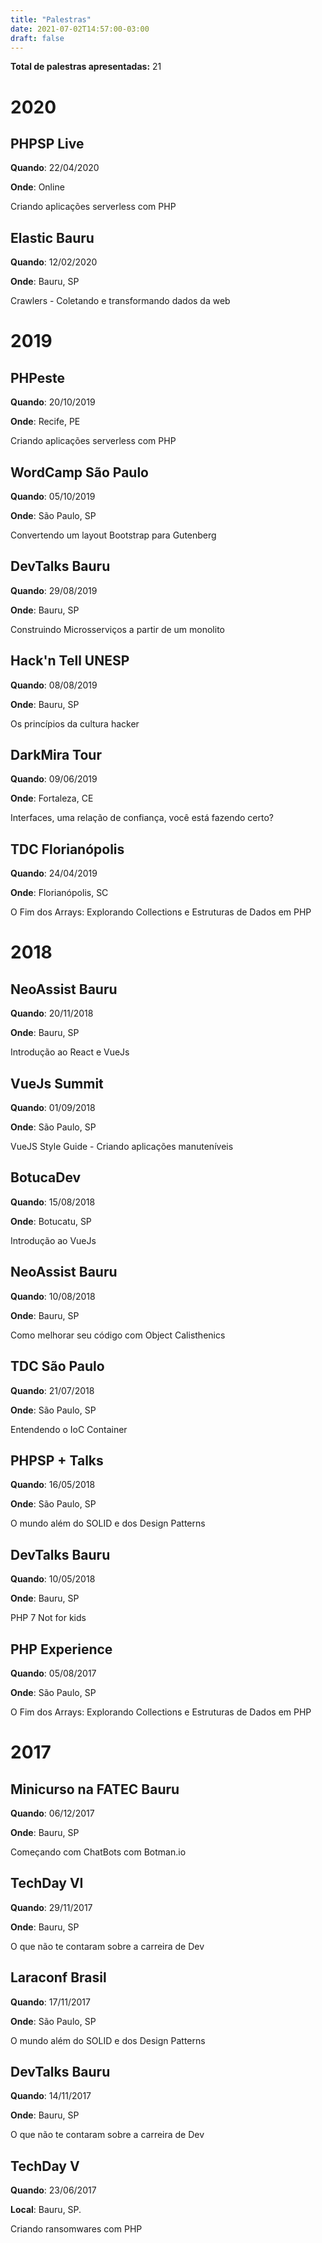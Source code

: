 ```yaml
---
title: "Palestras"
date: 2021-07-02T14:57:00-03:00
draft: false
---
```


**Total de palestras apresentadas:** 21

# 2020

## PHPSP Live

**Quando**: 22/04/2020

**Onde**: Online

Criando aplicações serverless com PHP

## Elastic Bauru

**Quando**: 12/02/2020

**Onde**: Bauru, SP

Crawlers - Coletando e transformando dados da web

# 2019

## PHPeste

**Quando**: 20/10/2019

**Onde**: Recife, PE

Criando aplicações serverless com PHP

## WordCamp São Paulo

**Quando**: 05/10/2019

**Onde**: São Paulo, SP

Convertendo um layout Bootstrap para Gutenberg

## DevTalks Bauru

**Quando**: 29/08/2019

**Onde**: Bauru, SP

Construindo Microsserviços a partir de um monolito

## Hack'n Tell UNESP

**Quando**: 08/08/2019

**Onde**: Bauru, SP

Os princípios da cultura hacker

## DarkMira Tour

**Quando**: 09/06/2019

**Onde**: Fortaleza, CE

Interfaces, uma relação de confiança, você está fazendo certo?

## TDC Florianópolis

**Quando**: 24/04/2019

**Onde**: Florianópolis, SC

O Fim dos Arrays: Explorando Collections e Estruturas de Dados em PHP

# 2018

## NeoAssist Bauru

**Quando**: 20/11/2018

**Onde**: Bauru, SP

Introdução ao React e VueJs

## VueJs Summit

**Quando**: 01/09/2018

**Onde**: São Paulo, SP

VueJS Style Guide - Criando aplicações manuteníveis

## BotucaDev

**Quando**: 15/08/2018

**Onde**: Botucatu, SP

Introdução ao VueJs

## NeoAssist Bauru

**Quando**: 10/08/2018

**Onde**: Bauru, SP

Como melhorar seu código com Object Calisthenics

## TDC São Paulo

**Quando**: 21/07/2018

**Onde**: São Paulo, SP

Entendendo o IoC Container

## PHPSP + Talks

**Quando**: 16/05/2018

**Onde**: São Paulo, SP

O mundo além do SOLID e dos Design Patterns

## DevTalks Bauru

**Quando**: 10/05/2018

**Onde**: Bauru, SP

PHP 7 Not for kids

## PHP Experience

**Quando**: 05/08/2017

**Onde**: São Paulo, SP

O Fim dos Arrays: Explorando Collections e Estruturas de Dados em PHP

# 2017

## Minicurso na FATEC Bauru

**Quando**: 06/12/2017

**Onde**: Bauru, SP

Começando com ChatBots com Botman.io

## TechDay VI

**Quando**: 29/11/2017

**Onde**: Bauru, SP

O que não te contaram sobre a carreira de Dev

## Laraconf Brasil

**Quando**: 17/11/2017

**Onde**: São Paulo, SP

O mundo além do SOLID e dos Design Patterns

## DevTalks Bauru

**Quando**: 14/11/2017

**Onde**: Bauru, SP

O que não te contaram sobre a carreira de Dev

## TechDay V

**Quando**: 23/06/2017

**Local**: Bauru, SP.

Criando ransomwares com PHP
